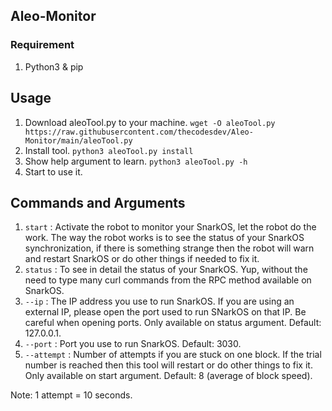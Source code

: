 ## Aleo-Monitor

### Requirement
1. Python3 & pip

## Usage
1. Download aleoTool.py to your machine. `wget -O aleoTool.py https://raw.githubusercontent.com/thecodesdev/Aleo-Monitor/main/aleoTool.py`
2. Install tool. `python3 aleoTool.py install`
3. Show help argument to learn. `python3 aleoTool.py -h`
4. Start to use it.

## Commands and Arguments
1. `start` : Activate the robot to monitor your SnarkOS, let the robot do the work. The way the robot works is to see the status of your SnarkOS synchronization, if there is something strange then the robot will warn and restart SnarkOS or do other things if needed to fix it.
2. `status` : To see in detail the status of your SnarkOS. Yup, without the need to type many curl commands from the RPC method available on SnarkOS.
3. `--ip` : The IP address you use to run SnarkOS. If you are using an external IP, please open the port used to run SNarkOS on that IP. Be careful when opening ports. Only available on status argument. Default: 127.0.0.1.
4. `--port` : Port you use to run SnarkOS. Default: 3030.
5. `--attempt` : Number of attempts if you are stuck on one block. If the trial number is reached then this tool will restart or do other things to fix it. Only available on start argument. Default: 8 (average of block speed).

Note: 1 attempt = 10 seconds.

